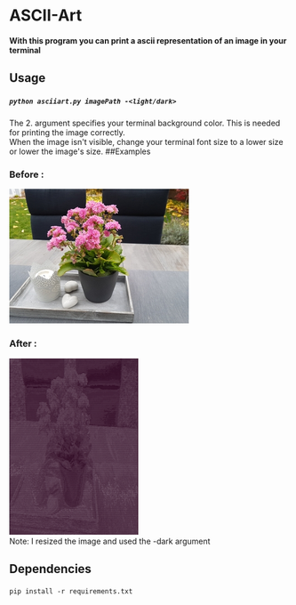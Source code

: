 # ASCII-Art
#### With this program you can print a ascii representation of an image in your terminal
## Usage
##### `python asciiart.py imagePath -<light/dark>`
The 2. argument specifies your terminal background color. This is needed for printing the image correctly.
<br>When the image isn't visible, change your terminal font size to a lower size or lower the image's size.
##Examples
### Before :<br>
   ![Flower](./images/Flower.jpg)
### After  :  
   ![Flower](./images/ASCII.png)
    <br> Note: I resized the image and used the -dark argument
## Dependencies
`pip install -r requirements.txt`

